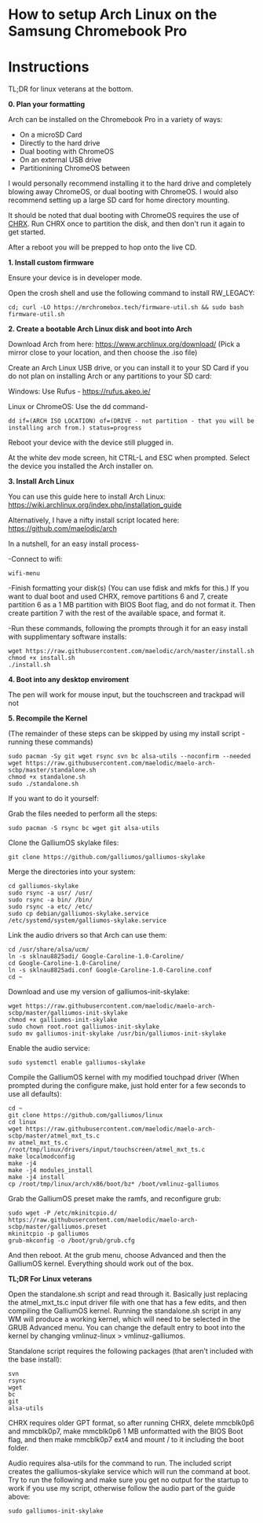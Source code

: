 # How to setup Arch Linux on the Samsung Chromebook Pro

# Instructions

TL;DR for linux veterans at the bottom.

**0. Plan your formatting**

Arch can be installed on the Chromebook Pro in a variety of ways:
- On a microSD Card
- Directly to the hard drive
- Dual booting with ChromeOS
- On an external USB drive
- Partitionining ChromeOS between 

I would personally recommend installing it to the hard drive and completely blowing away ChromeOS, or dual booting with ChromeOS. I would also recommend setting up a large SD card for home directory mounting.

It should be noted that dual booting with ChromeOS requires the use of [CHRX](https://github.com/reynhout/chrx). Run CHRX once to partition the disk, and then don't run it again to get started.

After a reboot you will be prepped to hop onto the live CD.

**1. Install custom firmware**

Ensure your device is in developer mode.

Open the crosh shell and use the following command to install RW_LEGACY:
```
cd; curl -LO https://mrchromebox.tech/firmware-util.sh && sudo bash firmware-util.sh
```

**2. Create a bootable Arch Linux disk and boot into Arch**

Download Arch from here: https://www.archlinux.org/download/ (Pick a mirror close to your location, and then choose the .iso file)

Create an Arch Linux USB drive, or you can install it to your SD Card if you do not plan on installing Arch or any partitions to your SD card:

Windows: Use Rufus - https://rufus.akeo.ie/

Linux or ChromeOS: Use the dd command-
```
dd if=(ARCH ISO LOCATION) of=(DRIVE - not partition - that you will be installing arch from.) status=progress
```
Reboot your device with the device still plugged in.

At the white dev mode screen, hit CTRL-L and ESC when prompted. Select the device you installed the Arch installer on.

**3. Install Arch Linux**

You can use this guide here to install Arch Linux: https://wiki.archlinux.org/index.php/installation_guide

Alternatively, I have a nifty install script located here: https://github.com/maelodic/arch

In a nutshell, for an easy install process-

-Connect to wifi:
```
wifi-menu
```

-Finish formatting your disk(s) (You can use fdisk and mkfs for this.) If you want to dual boot and used CHRX, remove partitions 6 and 7, create partition 6 as a 1 MB partition with BIOS Boot flag, and do not format it. Then create partition 7 with the rest of the available space, and format it.

-Run these commands, following the prompts through it for an easy install with supplimentary software installs:
```
wget https://raw.githubusercontent.com/maelodic/arch/master/install.sh 
chmod +x install.sh 
./install.sh
```

**4. Boot into any desktop enviroment**

The pen will work for mouse input, but the touchscreen and trackpad will not

**5. Recompile the Kernel**

(The remainder of these steps can be skipped by using my install script - running these commands)
```
sudo pacman -Sy git wget rsync svn bc alsa-utils --noconfirm --needed
wget https://raw.githubusercontent.com/maelodic/maelo-arch-scbp/master/standalone.sh
chmod +x standalone.sh
sudo ./standalone.sh
```

If you want to do it yourself:

Grab the files needed to perform all the steps:
```
sudo pacman -S rsync bc wget git alsa-utils
```

Clone the GalliumOS skylake files:
```
git clone https://github.com/galliumos/galliumos-skylake
```

Merge the directories into your system:
```
cd galliumos-skylake
sudo rsync -a usr/ /usr/
sudo rsync -a bin/ /bin/
sudo rsync -a etc/ /etc/
sudo cp debian/galliumos-skylake.service /etc/systemd/system/galliumos-skylake.service
```

Link the audio drivers so that Arch can use them:
```
cd /usr/share/alsa/ucm/
ln -s sklnau8825adi/ Google-Caroline-1.0-Caroline/
cd Google-Caroline-1.0-Caroline/
ln -s sklnau8825adi.conf Google-Caroline-1.0-Caroline.conf
cd ~
```

Download and use my version of galliumos-init-skylake:
```
wget https://raw.githubusercontent.com/maelodic/maelo-arch-scbp/master/galliumos-init-skylake
chmod +x galliumos-init-skylake
sudo chown root.root galliumos-init-skylake
sudo mv galliumos-init-skylake /usr/bin/galliumos-init-skylake
```

Enable the audio service:
```
sudo systemctl enable galliumos-skylake
```

Compile the GalliumOS kernel with my modified touchpad driver (When prompted during the configure make, just hold enter for a few seconds to use all defaults):
```
cd ~
git clone https://github.com/galliumos/linux
cd linux
wget https://raw.githubusercontent.com/maelodic/maelo-arch-scbp/master/atmel_mxt_ts.c
mv atmel_mxt_ts.c /root/tmp/linux/drivers/input/touchscreen/atmel_mxt_ts.c
make localmodconfig
make -j4
make -j4 modules_install
make -j4 install
cp /root/tmp/linux/arch/x86/boot/bz* /boot/vmlinuz-galliumos
```

Grab the GalliumOS preset make the ramfs, and reconfigure grub:
```
sudo wget -P /etc/mkinitcpio.d/ https://raw.githubusercontent.com/maelodic/maelo-arch-scbp/master/galliumos.preset
mkinitcpio -p galliumos
grub-mkconfig -o /boot/grub/grub.cfg
```

And then reboot. At the grub menu, choose Advanced and then the GalliumOS kernel. Everything should work out of the box.


**TL;DR For Linux veterans**

Open the standalone.sh script and read through it. Basically just replacing the atmel_mxt_ts.c input driver file with one that has a few edits, and then compiling the GalliumOS kernel. Running the standalone.sh script in any WM will produce a working kernel, which will need to be selected in the GRUB Advanced menu. You can change the default entry to boot into the kernel by changing vmlinuz-linux > vmlinuz-galliumos.

Standalone script requires the following packages (that aren't included with the base install):
```
svn
rsync
wget
bc
git
alsa-utils
```

CHRX requires older GPT format, so after running CHRX, delete mmcblk0p6 and mmcblk0p7, make mmcblk0p6 1 MB unformatted with the BIOS Boot flag, and then make mmcblk0p7 ext4 and mount / to it including the boot folder.

Audio requires alsa-utils for the command to run. The included script creates the galliumos-skylake service which will run the command at boot. Try to run the following and make sure you get no output for the startup to work if you use my script, otherwise follow the audio part of the guide above:
```
sudo galliumos-init-skylake
```
